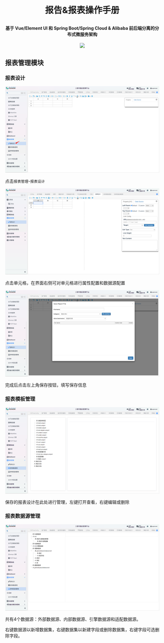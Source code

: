 <h1 align="center" style="margin: 30px 0 30px; font-weight: bold;">报告&报表操作手册</h1>
<h4 align="center">基于 Vue/Element UI 和 Spring Boot/Spring Cloud & Alibaba 前后端分离的分布式微服务架构</h4>
<p align="center">
    <a href="http://imc.smartsolutions.com.cn/login"></a>
    <a href="http://imc.smartsolutions.com.cn/login"><img src="https://img.shields.io/badge/IMC-v3.5.0-brightgreen.svg"></a>	
</p>

## 报表管理模块

### 报表设计

![](../img/报表设计入口.png)

点击`报表管理`-`报表设计`

![](../img/单元格配置.png)

点击单元格，在界面右侧可对单元格进行属性配置和数据源配置

![](../img/保存报表.png)

完成后点击左上角保存按钮，填写保存信息

### 报表模板管理

![](../img/报表模板.png)

保存的报表设计在此处进行管理，左键打开查看，右键编辑或删除

### 报表数据源管理

![](../img/报表数据源.png)

共有4个数据源：外部数据源、内部数据源、引擎数据源和适配数据源。

右键数据源以新增数据集，右键数据集以新建字段或删除数据集，右键字段可选删除字段。